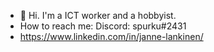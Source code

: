 - 👋 Hi. I'm a ICT worker and a hobbyist.
- How to reach me: Discord: spurku#2431
- https://www.linkedin.com/in/janne-lankinen/ 
